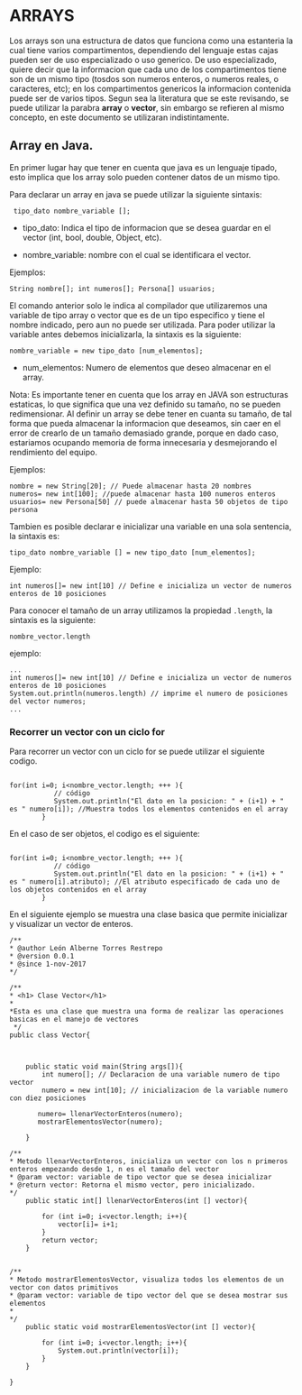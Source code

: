 # ARRAYS

Los arrays son una estructura de datos que funciona como una estanteria la cual tiene varios compartimentos, dependiendo del lenguaje estas cajas pueden ser de uso especializado o uso generico. De uso especializado, quiere decir que la informacion que cada uno de los compartimentos tiene son de un mismo tipo (tosdos son numeros enteros, o numeros reales, o caracteres, etc); en los compartimentos genericos la informacion contenida puede ser de varios tipos. Segun sea la literatura que se este revisando, se puede utilizar la parabra **array** o **vector**, sin embargo se refieren al mismo concepto, en este documento se utilizaran indistintamente.

## Array en Java.

En primer lugar hay que tener en cuenta que java es un lenguaje tipado, esto implica que los array solo pueden contener datos de un mismo tipo.

Para declarar un array en java se puede utilizar la siguiente sintaxis:

` tipo_dato nombre_variable [];`

* tipo_dato: Indica el tipo de informacion que se desea guardar en el vector (int, bool, double, Object, etc).

* nombre_variable: nombre con el cual se identificara el vector.

Ejemplos:

`String nombre[]; int numeros[]; Persona[] usuarios;`

El comando anterior solo le indica al compilador que utilizaremos una variable de tipo array o vector que es de un tipo especifico y tiene el nombre indicado, pero aun no puede ser utilizada. Para poder utilizar la variable antes debemos inicializarla, la sintaxis es la siguiente:

`nombre_variable = new tipo_dato [num_elementos];`

* num_elementos: Numero de elementos que deseo almacenar en el array. 

Nota: Es importante tener en cuenta que los array en JAVA son estructuras estaticas, lo que significa que una vez definido su tamaño, no se pueden redimensionar. Al definir un array se debe tener en cuanta su tamaño, de tal forma que pueda almacenar la informacion que deseamos, sin caer en el error de crearlo de un tamaño demasiado grande, porque en dado caso, estariamos ocupando memoria de forma innecesaria y desmejorando el rendimiento del equipo.

Ejemplos:

```
nombre = new String[20]; // Puede almacenar hasta 20 nombres 
numeros= new int[100]; //puede almacenar hasta 100 numeros enteros
usuarios= new Persona[50] // puede almacenar hasta 50 objetos de tipo persona
```

Tambien es posible declarar e inicializar una variable en una sola sentencia, la sintaxis es: 

``tipo_dato nombre_variable [] = new tipo_dato [num_elementos];``

Ejemplo:

``int numeros[]= new int[10] // Define e inicializa un vector de numeros enteros de 10 posiciones``

Para conocer el tamaño de un array utilizamos la propiedad `.length`, la sintaxis es la siguiente:

``nombre_vector.length``

ejemplo:

```
...
int numeros[]= new int[10] // Define e inicializa un vector de numeros enteros de 10 posiciones
System.out.println(numeros.length) // imprime el numero de posiciones del vector numeros;
...
```

### Recorrer un vector con un ciclo for

Para recorrer un vector con un ciclo for se puede utilizar el siguiente codigo.

```

for(int i=0; i<nombre_vector.length; +++ ){
           // código 
           System.out.println("El dato en la posicion: " + (i+1) + " es " numero[i]); //Muestra todos los elementos contenidos en el array
        }
```

En el caso de ser objetos, el codigo es el siguiente:

```

for(int i=0; i<nombre_vector.length; +++ ){
           // código 
           System.out.println("El dato en la posicion: " + (i+1) + " es " numero[i].atributo); //El atributo especificado de cada uno de los objetos contenidos en el array
        }
```

En el siguiente ejemplo se muestra una clase basica que permite inicializar y visualizar un vector de enteros.

```
/**
* @author León Alberne Torres Restrepo
* @version 0.0.1
* @since 1-nov-2017
*/

/**
* <h1> Clase Vector</h1>
*
*Esta es una clase que muestra una forma de realizar las operaciones basicas en el manejo de vectores
 */
public class Vector{



    public static void main(String args[]){
        int numero[]; // Declaracion de una variable numero de tipo vector
        numero = new int[10]; // inicializacion de la variable numero con diez posiciones

       numero= llenarVectorEnteros(numero);
       mostrarElementosVector(numero);
        
    }

/**
* Metodo llenarVectorEnteros, inicializa un vector con los n primeros enteros empezando desde 1, n es el tamaño del vector
* @param vector: variable de tipo vector que se desea inicializar 
* @return vector: Retorna el mismo vector, pero inicializado.
*/
    public static int[] llenarVectorEnteros(int [] vector){

        for (int i=0; i<vector.length; i++){
            vector[i]= i+1;
        }
        return vector;
    }


/**
* Metodo mostrarElementosVector, visualiza todos los elementos de un vector con datos primitivos
* @param vector: variable de tipo vector del que se desea mostrar sus elementos
* 
*/
    public static void mostrarElementosVector(int [] vector){

        for (int i=0; i<vector.length; i++){
            System.out.println(vector[i]);
        }       
    }

}

```